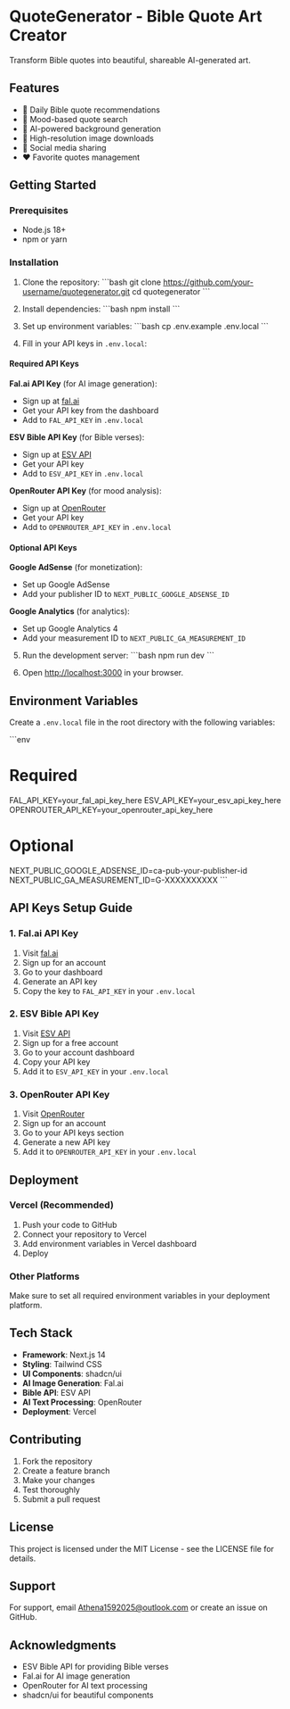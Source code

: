 # QuoteGenerator - Bible Quote Art Creator

Transform Bible quotes into beautiful, shareable AI-generated art.

## Features

- 🙏 Daily Bible quote recommendations
- 💭 Mood-based quote search
- 🎨 AI-powered background generation
- 📱 High-resolution image downloads
- 🔗 Social media sharing
- ❤️ Favorite quotes management

## Getting Started

### Prerequisites

- Node.js 18+ 
- npm or yarn

### Installation

1. Clone the repository:
\`\`\`bash
git clone https://github.com/your-username/quotegenerator.git
cd quotegenerator
\`\`\`

2. Install dependencies:
\`\`\`bash
npm install
\`\`\`

3. Set up environment variables:
\`\`\`bash
cp .env.example .env.local
\`\`\`

4. Fill in your API keys in `.env.local`:

#### Required API Keys

**Fal.ai API Key** (for AI image generation):
- Sign up at [fal.ai](https://fal.ai)
- Get your API key from the dashboard
- Add to `FAL_API_KEY` in `.env.local`

**ESV Bible API Key** (for Bible verses):
- Sign up at [ESV API](https://api.esv.org)
- Get your API key
- Add to `ESV_API_KEY` in `.env.local`

**OpenRouter API Key** (for mood analysis):
- Sign up at [OpenRouter](https://openrouter.ai)
- Get your API key
- Add to `OPENROUTER_API_KEY` in `.env.local`

#### Optional API Keys

**Google AdSense** (for monetization):
- Set up Google AdSense
- Add your publisher ID to `NEXT_PUBLIC_GOOGLE_ADSENSE_ID`

**Google Analytics** (for analytics):
- Set up Google Analytics 4
- Add your measurement ID to `NEXT_PUBLIC_GA_MEASUREMENT_ID`

5. Run the development server:
\`\`\`bash
npm run dev
\`\`\`

6. Open [http://localhost:3000](http://localhost:3000) in your browser.

## Environment Variables

Create a `.env.local` file in the root directory with the following variables:

\`\`\`env
# Required
FAL_API_KEY=your_fal_api_key_here
ESV_API_KEY=your_esv_api_key_here
OPENROUTER_API_KEY=your_openrouter_api_key_here

# Optional
NEXT_PUBLIC_GOOGLE_ADSENSE_ID=ca-pub-your-publisher-id
NEXT_PUBLIC_GA_MEASUREMENT_ID=G-XXXXXXXXXX
\`\`\`

## API Keys Setup Guide

### 1. Fal.ai API Key
1. Visit [fal.ai](https://fal.ai)
2. Sign up for an account
3. Go to your dashboard
4. Generate an API key
5. Copy the key to `FAL_API_KEY` in your `.env.local`

### 2. ESV Bible API Key
1. Visit [ESV API](https://api.esv.org)
2. Sign up for a free account
3. Go to your account dashboard
4. Copy your API key
5. Add it to `ESV_API_KEY` in your `.env.local`

### 3. OpenRouter API Key
1. Visit [OpenRouter](https://openrouter.ai)
2. Sign up for an account
3. Go to your API keys section
4. Generate a new API key
5. Add it to `OPENROUTER_API_KEY` in your `.env.local`

## Deployment

### Vercel (Recommended)

1. Push your code to GitHub
2. Connect your repository to Vercel
3. Add environment variables in Vercel dashboard
4. Deploy

### Other Platforms

Make sure to set all required environment variables in your deployment platform.

## Tech Stack

- **Framework**: Next.js 14
- **Styling**: Tailwind CSS
- **UI Components**: shadcn/ui
- **AI Image Generation**: Fal.ai
- **Bible API**: ESV API
- **AI Text Processing**: OpenRouter
- **Deployment**: Vercel

## Contributing

1. Fork the repository
2. Create a feature branch
3. Make your changes
4. Test thoroughly
5. Submit a pull request

## License

This project is licensed under the MIT License - see the LICENSE file for details.

## Support

For support, email Athena1592025@outlook.com or create an issue on GitHub.

## Acknowledgments

- ESV Bible API for providing Bible verses
- Fal.ai for AI image generation
- OpenRouter for AI text processing
- shadcn/ui for beautiful components
